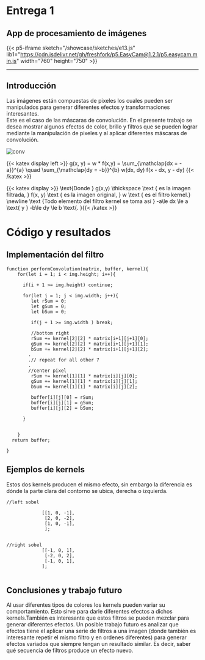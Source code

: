 # Entrega 1

## App de procesamiento de imágenes 
{{< p5-iframe sketch="/showcase/sketches/e13.js" lib1="https://cdn.jsdelivr.net/gh/freshfork/p5.EasyCam@1.2.1/p5.easycam.min.js" width="760" height="750" >}}
***
## Introducción 
Las imágenes están compuestas de pixeles los cuales pueden ser manipulados para generar diferentes efectos y transformaciones interesantes.  
Este es el caso de las máscaras de convolución. En el presente trabajo se desea mostrar algunos efectos de color, brillo y filtros que se pueden lograr mediante la manipulación de pixeles y al aplicar diferentes máscaras de convolución.

 ![conv](/showcase/sketches/p2.gif)



{{< katex display left >}}
g(x, y) = w * f(x,y) = \sum_{\mathclap{dx = -a}}^{a} \quad \sum_{\mathclap{dy = -b}}^{b} w(dx, dy) f(x - dx, y - dy)
{{< /katex >}}

{{< katex display >}} \text{Donde } g(x,y) \thickspace \text { es la imagen filtrada, } f(x, y) \text { es la imagen original, } w \text { es el filtro kernel.} \newline
\text {Todo elemento del filtro kernel se toma así } -a\le dx \le a \text{ y } -b\le dy \le b \text{. }{{< /katex >}}

# Código y resultados


## Implementación del filtro
```tpl
function performConvolution(matrix, buffer, kernel){
    for(let i = 1; i < img.height; i++){
      
      if(i + 1 >= img.height) continue;
      
      for(let j = 1; j < img.width; j++){
         let rSum = 0;
         let gSum = 0;
         let bSum = 0;
        
         if(j + 1 >= img.width ) break;
        
         //bottom right
         rSum += kernel[2][2] * matrix[i+1][j+1][0];
         gSum += kernel[2][2] * matrix[i+1][j+1][1];
         bSum += kernel[2][2] * matrix[i+1][j+1][2];
        .
        .// repeat for all other 7
        .
        //center pixel
         rSum += kernel[1][1] * matrix[i][j][0];
         gSum += kernel[1][1] * matrix[i][j][1];
         bSum += kernel[1][1] * matrix[i][j][2];
        
         buffer[i][j][0] = rSum;
         buffer[i][j][1] = gSum;
         buffer[i][j][2] = bSum;
      
      }
     
      
    }
  return buffer;
  
}
```
## Ejemplos de kernels
Estos dos kernels producen el mismo efecto, sin embargo la diferencia es dónde la parte clara del contorno se ubica, derecha o izquierda.
```tpl
//left sobel

             [[1, 0, -1],
              [2, 0, -2],
              [1, 0, -1],
              ];

  
//right sobel
             [[-1, 0, 1],
              [-2, 0, 2],
              [-1, 0, 1],
             ];
  
```




## Conclusiones y trabajo futuro

Al usar diferentes tipos de colores los kernels pueden variar su comportamiento. Esto sirve para darle diferentes efectos a dichos kernels.También es interesante que estos filtros se pueden mezclar para generar diferentes efectos. Un posible trabajo futuro es analizar que efectos
tiene el aplicar una serie de filtros a una imagen (donde también es interesante repetir el mismo filtro y en ordenes diferentes) para generar
efectos variados que siempre tengan un resultado similar. Es decir, saber qué secuencia de filtros produce un efecto nuevo. 

